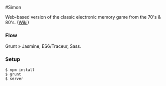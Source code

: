 #Simon

Web-based version of the classic electronic memory game from the 70's & 80's. ([Wiki](http://en.wikipedia.org/wiki/Simon_%28game%29))

### Flow
Grunt » Jasmine, ES6/Traceur, Sass.

### Setup
    $ npm install
    $ grunt
    $ server
